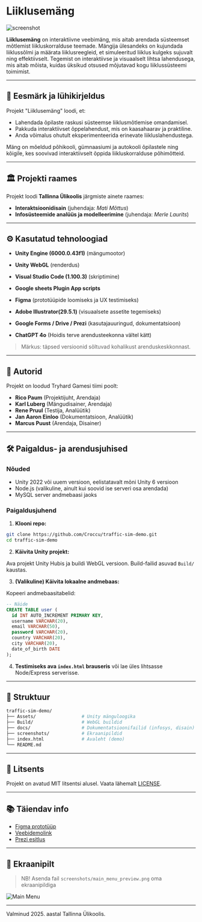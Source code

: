 # Liiklusemäng

![screenshot](./screenshots/main_menu_preview.png)

**Liiklusemäng** on interaktiivne veebimäng, mis aitab arendada süsteemset mõtlemist liikluskorralduse teemade. Mängija ülesandeks on kujundada liiklussõlmi ja määrata liiklusreegleid, et simuleeritud liiklus kulgeks sujuvalt ning effektiivselt. Tegemist on interaktiivse ja visuaalselt lihtsa lahendusega, mis aitab mõista, kuidas üksikud otsused mõjutavad kogu liiklussüsteemi toimimist.

---

## 🎯 Eesmärk ja lühikirjeldus

Projekt "Liiklusemäng" loodi, et:

- Lahendada õpilaste raskusi süsteemse liiklusmõtlemise omandamisel.
- Pakkuda interaktiivset õppelahendust, mis on kaasahaarav ja praktiline.
- Anda võimalus ohutult eksperimenteerida erinevate liikluslahendustega.

Mäng on mõeldud põhikooli, gümnaasiumi ja autokooli õpilastele ning kõigile, kes soovivad interaktiivselt õppida liikluskorralduse põhimõtteid.

---

## 🏛 Projekti raames

Projekt loodi **Tallinna Ülikoolis** järgmiste ainete raames:

- **Interaktsioonidisain** (juhendaja: *Mati Mõttus*)
- **Infosüsteemide analüüs ja modelleerimine** (juhendaja: *Merle Laurits*)

---

## ⚙️ Kasutatud tehnoloogiad

- **Unity Engine (6000.0.43f1)** (mängumootor)
- **Unity WebGL** (renderdus)
- **Visual Studio Code (1.100.3)** (skriptimine)
- **Google sheets Plugin App scripts**

- **Figma** (prototüüpide loomiseks ja UX testimiseks)
- **Adobe Illustrator(29.5.1)** (visuaalsete assetite tegemiseks)
- **Google Forms / Drive / Prezi** (kasutajauuringud, dokumentatsioon)

- **ChatGPT 4o** (Hoidis terve arendusteekonna vältel kätt)

> Märkus: täpsed versioonid sõltuvad kohalikust arenduskeskkonnast.

---

## 👤 Autorid

Projekt on loodud Tryhard Gamesi tiimi poolt:

- **Rico Paum** (Projektijuht, Arendaja)
- **Karl Luberg** (Mängudisainer, Arendaja)
- **Rene Pruul** (Testija, Analüütik)
- **Jan Aaron Einloo** (Dokumentatsioon, Analüütik)
- **Marcus Puust** (Arendaja, Disainer)

---

## 🛠 Paigaldus- ja arendusjuhised

### Nõuded

- Unity 2022 või uuem versioon, eelistatavalt mõni Unity 6 versioon
- Node.js (valikuline, ainult kui soovid ise serveri osa arendada)
- MySQL server andmebaasi jaoks

### Paigaldusjuhend

1. **Klooni repo:**

```bash
git clone https://github.com/Croccu/traffic-sim-demo.git
cd traffic-sim-demo
```

2. **Käivita Unity projekt:**

Ava projekt Unity Hubis ja buildi WebGL versioon. Build-failid asuvad `Build/` kaustas.

3. **(Valikuline) Käivita lokaalne andmebaas:**

Kopeeri andmebaasitabelid:

```sql
-- Näide
CREATE TABLE user (
  id INT AUTO_INCREMENT PRIMARY KEY,
  username VARCHAR(20),
  email VARCHAR(50),
  password VARCHAR(20),
  country VARCHAR(20),
  city VARCHAR(20),
  date_of_birth DATE
);
```

4. **Testimiseks ava `index.html` brauseris** või lae üles lihtsasse Node/Express serverisse.

---

## 📂 Struktuur

```bash
traffic-sim-demo/
├── Assets/                 # Unity mänguloogika
├── Build/                  # WebGL buildid
├── docs/                   # Dokumentatsioonifailid (infosys, disain)
├── screenshots/            # Ekraanipildid
├── index.html              # Avaleht (demo)
└── README.md
```

---

## 📜 Litsents

Projekt on avatud MIT litsentsi alusel. Vaata lähemalt [LICENSE](./LICENSE).

---

## 📚 Täiendav info

- [Figma prototüüp](https://www.figma.com/design/5BSsOugXiLhEiof8pULHBc/Liiklusem%C3%A4ng)
- [Veebidemolink](https://croccu.github.io/traffic-sim-demo/)
- [Prezi esitlus](https://prezi.com/view/bpvVDy2bS3WXhmVmxJkx/)

---

## 📸 Ekraanipilt

> NB! Asenda fail `screenshots/main_menu_preview.png` oma ekraanipildiga

![Main Menu](./screenshots/main_menu_preview.png)

---

Valminud 2025. aastal Tallinna Ülikoolis.
